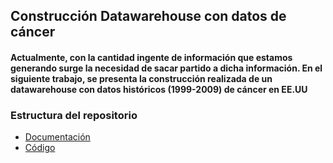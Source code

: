 ## Construcción Datawarehouse con datos de cáncer

#### Actualmente, con la cantidad ingente de información que estamos generando surge la necesidad de sacar partido a dicha información. En el siguiente trabajo, se presenta la construcción realizada de un datawarehouse con datos históricos (1999-2009) de cáncer en EE.UU

### Estructura del repositorio

 - [Documentación](https://github.com/cesarca/datawarehouse/tree/master/documentacion)
 - [Código](https://github.com/cesarca/datawarehouse/tree/master/codigo)
